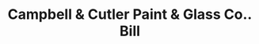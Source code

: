 ---
doi: 10.7916/D8Q541SH
date_other: '1892'
date_other_textual: '1892'
form: printed ephemera
genre:
- Invoices
name:
- Campbell & Cutler Paint & Glass Co.
object_in_context_url: https://biggert.cul.columbia.edu/items/view/ave_biggert_01881
subject_hierarchical_geographic:
- Kansas City, Missouri, United States
subject_name:
- Campbell & Cutler Paint & Glass Co.
title: Campbell & Cutler Paint & Glass Co.. Bill
sort_title: Campbell & Cutler Paint & Glass Co.. Bill
call_number: ave_biggert_01881
coordinates:
- 39.099722222222226,-94.57833333333333
pid: ave_biggert_01881
identifiers: ave_biggert_01881
canvas_id: ldpd:397139
permalink: "/items/ave_biggert_01881/"
layout: iiif-image-page
---